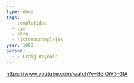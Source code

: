 ```yaml
---
type: obra
tags:
  - complejidad
  - cym
  - obra
  - sistemascomplejos
year: 1983
person:
  - - Craig Reynols
---
```


https://www.youtube.com/watch?v=86iQiV3-3IA